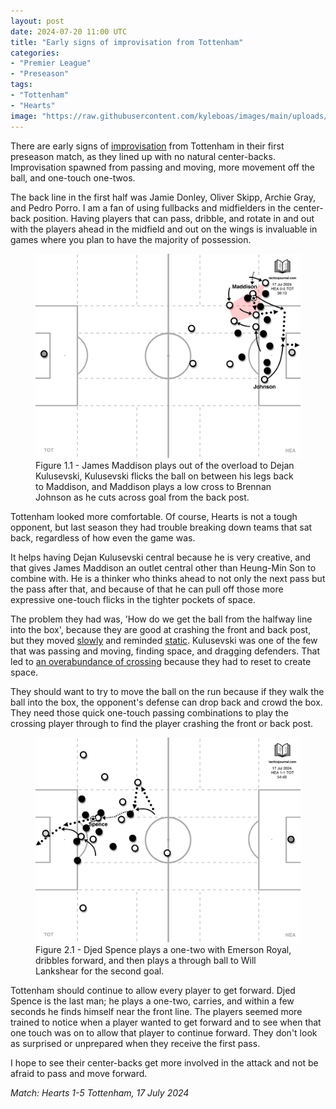 ```yaml
---
layout: post
date: 2024-07-20 11:00 UTC
title: "Early signs of improvisation from Tottenham"
categories:
- "Premier League"
- "Preseason"
tags:
- "Tottenham"
- "Hearts"
image: "https://raw.githubusercontent.com/kyleboas/images/main/uploads/2024/07/20/Image-20Jul2024_00:00:33.png"
---
```


There are early signs of [improvisation](https://tacticsjournal.com/2024/05/03/tottenham-need-to-improvise/) from Tottenham in their first preseason match, as they lined up with no natural center-backs. Improvisation spawned from passing and moving, more movement off the ball, and one-touch one-twos.

<!---more---> 

The back line in the first half was Jamie Donley, Oliver Skipp, Archie Gray, and Pedro Porro. I am a fan of using fullbacks and midfielders in the center-back position. Having players that can pass, dribble, and rotate in and out with the players ahead in the midfield and out on the wings is invaluable in games where you plan to have the majority of possession. 

<figure>
    <img src="https://raw.githubusercontent.com/kyleboas/images/main/uploads/2024/07/20/Image-20Jul2024_00:00:31.png">
    <figcaption>Figure 1.1 - James Maddison plays out of the overload to Dejan Kulusevski, Kulusevski flicks the ball on between his legs back to Maddison, and Maddison plays a low cross to Brennan Johnson as he cuts across goal from the back post.</figcaption>
</figure>

Tottenham looked more comfortable. Of course, Hearts is not a tough opponent, but last season they had trouble breaking down teams that sat back, regardless of how even the game was.

It helps having Dejan Kulusevski central because he is very creative, and that gives James Maddison an outlet central other than Heung-Min Son to combine with. He is a thinker who thinks ahead to not only the next pass but the pass after that, and because of that he can pull off those more expressive one-touch flicks in the tighter pockets of space.

The problem they had was, 'How do we get the ball from the halfway line into the box', because they are good at crashing the front and back post, but they moved [slowly](https://tacticsjournal.com/2024/04/14/tottenham-take-too-many-touches/) and reminded [static](https://tacticsjournal.com/2024/04/03/tottenham-lack-off-the-ball-movement/). Kulusevski was one of the few that was passing and moving, finding space, and dragging defenders. That led to [an overabundance of crossing](https://tacticsjournal.com/2024/05/12/tottenham-cross-too-much/) because they had to reset to create space.

They should want to try to move the ball on the run because if they walk the ball into the box, the opponent's defense can drop back and crowd the box. They need those quick one-touch passing combinations to play the crossing player through to find the player crashing the front or back post. 

<figure>
    <img src="https://raw.githubusercontent.com/kyleboas/images/main/uploads/2024/07/20/Image-20Jul2024_00:31:39.png">
    <figcaption>Figure 2.1 - Djed Spence plays a one-two with Emerson Royal, dribbles forward, and then plays a through ball to Will Lankshear for the second goal.</figcaption>
</figure>

Tottenham should continue to allow every player to get forward. Djed Spence is the last man; he plays a one-two, carries, and within a few seconds he finds himself near the front line. The players seemed more trained to notice when a player wanted to get forward and to see when that one touch was on to allow that player to continue forward. They don't look as surprised or unprepared when they receive the first pass. 

I hope to see their center-backs get more involved in the attack and not be afraid to pass and move forward.

*Match: Hearts 1-5 Tottenham, 17 July 2024*